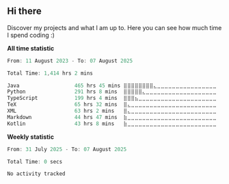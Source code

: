 ## Hi there
Discover my projects and what I am up to. Here you can see how much time I spend coding :)

**All time statistic**
<!--START_SECTION:waka-->

```scala
From: 11 August 2023 - To: 07 August 2025

Total Time: 1,414 hrs 2 mins

Java                  465 hrs 45 mins ⣿⣿⣿⣿⣿⣿⣿⣿⣄⣀⣀⣀⣀⣀⣀⣀⣀⣀⣀⣀⣀⣀⣀⣀⣀   32.94 %
Python                291 hrs 8 mins  ⣿⣿⣿⣿⣿⣄⣀⣀⣀⣀⣀⣀⣀⣀⣀⣀⣀⣀⣀⣀⣀⣀⣀⣀⣀   20.59 %
TypeScript            199 hrs 4 mins  ⣿⣿⣿⣦⣀⣀⣀⣀⣀⣀⣀⣀⣀⣀⣀⣀⣀⣀⣀⣀⣀⣀⣀⣀⣀   14.08 %
TeX                   65 hrs 32 mins  ⣿⣄⣀⣀⣀⣀⣀⣀⣀⣀⣀⣀⣀⣀⣀⣀⣀⣀⣀⣀⣀⣀⣀⣀⣀   04.64 %
XML                   63 hrs 2 mins   ⣿⣄⣀⣀⣀⣀⣀⣀⣀⣀⣀⣀⣀⣀⣀⣀⣀⣀⣀⣀⣀⣀⣀⣀⣀   04.46 %
Markdown              44 hrs 47 mins  ⣷⣀⣀⣀⣀⣀⣀⣀⣀⣀⣀⣀⣀⣀⣀⣀⣀⣀⣀⣀⣀⣀⣀⣀⣀   03.17 %
Kotlin                43 hrs 8 mins   ⣷⣀⣀⣀⣀⣀⣀⣀⣀⣀⣀⣀⣀⣀⣀⣀⣀⣀⣀⣀⣀⣀⣀⣀⣀   03.05 %
```

<!--END_SECTION:waka-->


**Weekly statistic**
<!--START_SECTION:waka2-->

```scala
From: 31 July 2025 - To: 07 August 2025

Total Time: 0 secs

No activity tracked
```

<!--END_SECTION:waka2-->






